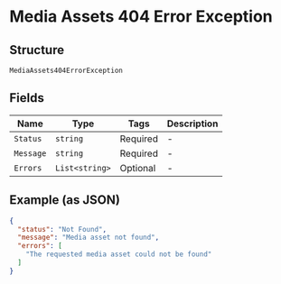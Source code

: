 
# Media Assets 404 Error Exception

## Structure

`MediaAssets404ErrorException`

## Fields

| Name | Type | Tags | Description |
|  --- | --- | --- | --- |
| `Status` | `string` | Required | - |
| `Message` | `string` | Required | - |
| `Errors` | `List<string>` | Optional | - |

## Example (as JSON)

```json
{
  "status": "Not Found",
  "message": "Media asset not found",
  "errors": [
    "The requested media asset could not be found"
  ]
}
```

